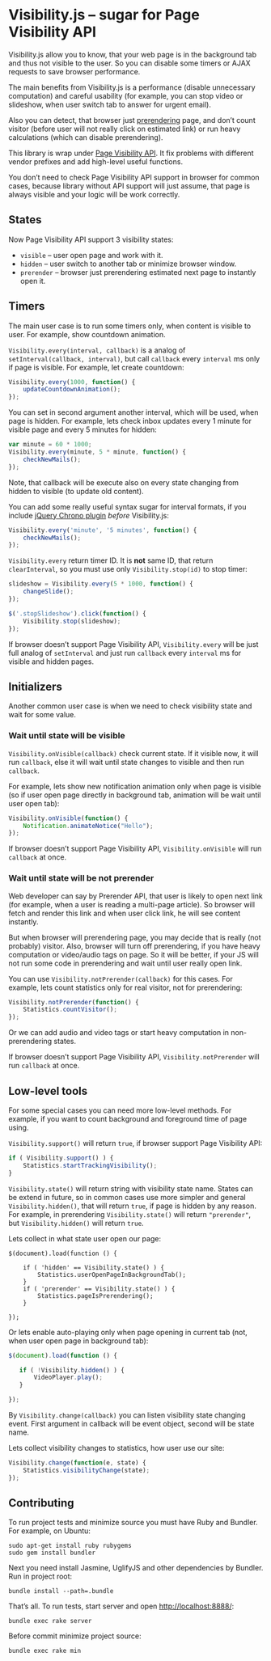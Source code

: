 # Visibility.js – sugar for Page Visibility API

Visibility.js allow you to know, that your web page is in the background tab and
thus not visible to the user. So you can disable some timers or AJAX requests to
save browser performance.

The main benefits from Visibility.js is a performance (disable unnecessary
computation) and careful usability (for example, you can stop video
or slideshow, when user switch tab to answer for urgent email).

Also you can detect, that browser just [prerendering] page, and don’t count
visitor (before user will not really click on estimated link) or run heavy
calculations (which can disable prerendering).

This library is wrap under [Page Visibility API]. It fix problems with different
vendor prefixes and add high-level useful functions.

You don’t need to check Page Visibility API support in browser for common cases,
because library without API support will just assume, that page is always
visible and your logic will be work correctly.

[Page Visibility API]: http://www.w3.org/TR/2011/WD-page-visibility-20110602/
[prerendering]: http://code.google.com/chrome/whitepapers/prerender.html

## States

Now Page Visibility API support 3 visibility states:

* `visible` – user open page and work with it.
* `hidden` – user switch to another tab or minimize browser window.
* `prerender` – browser just prerendering estimated next page to
  instantly open it.

## Timers

The main user case is to run some timers only, when content is visible to user.
For example, show countdown animation.

`Visibility.every(interval, callback)` is a analog of
`setInterval(callback, interval)`, but call `callback` every `interval` ms only
if page is visible. For example, let create countdown:

```js
Visibility.every(1000, function() {
    updateCountdownAnimation();
});
```

You can set in second argument another interval, which will be used, when page
is hidden. For example, lets check inbox updates every 1 minute for visible
page and every 5 minutes for hidden:

```js
var minute = 60 * 1000;
Visibility.every(minute, 5 * minute, function() {
    checkNewMails();
});
```

Note, that callback will be execute also on every state changing from hidden to
visible (to update old content).

You can add some really useful syntax sugar for interval formats, if you include
[jQuery Chrono plugin] *before* Visibility.js:

```js
Visibility.every('minute', '5 minutes', function() {
    checkNewMails();
});
```

`Visibility.every` return timer ID. It is **not** same ID, that return
`clearInterval`, so you must use only `Visibility.stop(id)` to stop timer:

```js
slideshow = Visibility.every(5 * 1000, function() {
    changeSlide();
});

$('.stopSlideshow').click(function() {
    Visibility.stop(slideshow);
});
```

If browser doesn’t support Page Visibility API, `Visibility.every` will be
just full analog of `setInterval` and just run `callback` every `interval` ms
for visible and hidden pages.

[jQuery Chrono plugin]: https://github.com/avk/jQuery-Chrono

## Initializers

Another common user case is when we need to check visibility state and wait for
some value.

### Wait until state will be visible

`Visibility.onVisible(callback)` check current state. If it visible now, it
will run `callback`, else it will wait until state changes to visible and then
run `callback`.

For example, lets show new notification animation only when page is visible
(so if user open page directly in background tab, animation will be wait until
user open tab):

```js
Visibility.onVisible(function() {
    Notification.animateNotice("Hello");
});
```

If browser doesn’t support Page Visibility API, `Visibility.onVisible` will run
`callback` at once.

### Wait until state will be not prerender

Web developer can say by Prerender API, that user is likely to open next link
(for example, when a user is reading a multi-page article). So browser will
fetch and render this link and when user click link, he will see content
instantly.

But when browser will prerendering page, you may decide that is really
(not probably) visitor. Also, browser will turn off prerendering, if you have
heavy computation or video/audio tags on page. So it will be better,
if your JS will not run some code in prerendering and wait until
user really open link.

You can use `Visibility.notPrerender(callback)` for this cases. For example,
lets count statistics only for real visitor, not for prerendering:

```js
Visibility.notPrerender(function() {
    Statistics.countVisitor();
});
```

Or we can add audio and video tags or start heavy computation in
non-prerendering states.

If browser doesn’t support Page Visibility API, `Visibility.notPrerender` will
run `callback` at once.

## Low-level tools

For some special cases you can need more low-level methods. For example, if you
want to count background and foreground time of page using.

`Visibility.support()` will return `true`, if browser support
Page Visibility API:

```js
if ( Visibility.support() ) {
    Statistics.startTrackingVisibility();
}
```

`Visibility.state()` will return string with visibility state name. States can
be extend in future, so in common cases use more simpler and general
`Visibility.hidden()`, that will return `true`, if page is hidden by any reason.
For example, in prerendering `Visibility.state()` will return `"prerender"`, but
`Visibility.hidden()` will return `true`.

Lets collect in what state user open our page:
```
$(document).load(function () {

    if ( 'hidden' == Visibility.state() ) {
        Statistics.userOpenPageInBackgroundTab();
    }
    if ( 'prerender' == Visibility.state() ) {
        Statistics.pageIsPrerendering();
    }

});
```

Or lets enable auto-playing only when page opening in current tab
(not, when user open page in background tab):

```js
$(document).load(function () {

   if ( !Visibility.hidden() ) {
       VideoPlayer.play();
   }

});
```

By `Visibility.change(callback)` you can listen visibility state changing event.
First argument in callback will be event object, second will be state name.

Lets collect visibility changes to statistics, how user use our site:

```js
Visibility.change(function(e, state) {
    Statistics.visibilityChange(state);
});
```

## Contributing

To run project tests and minimize source you must have Ruby and Bundler.
For example, on Ubuntu:

```
sudo apt-get install ruby rubygems
sudo gem install bundler
```

Next you need install Jasmine, UglifyJS and other dependencies by Bundler.
Run in project root:

```
bundle install --path=.bundle
```

That’s all. To run tests, start server and open <http://localhost:8888/>:

```
bundle exec rake server
```

Before commit minimize project source:

```
bundle exec rake min
```
